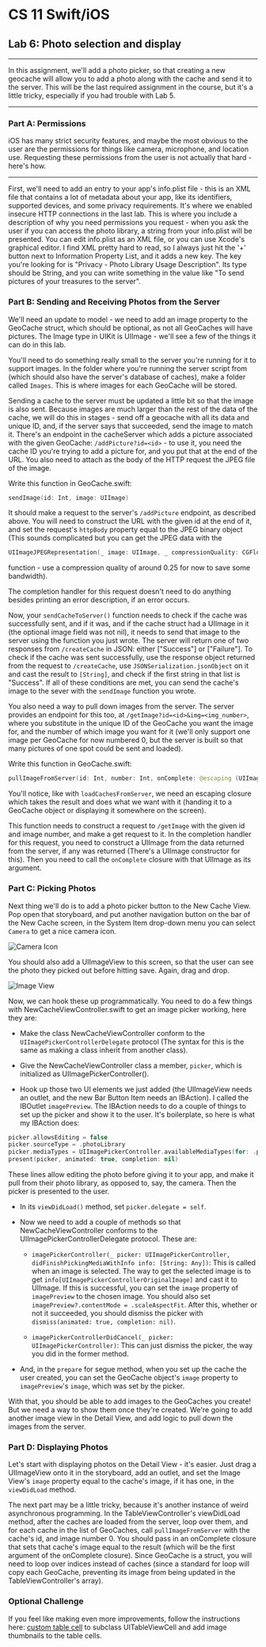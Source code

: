 # CS 11 Swift/iOS
## Lab 6: Photo selection and display

---

In this assignment, we'll add a photo picker, so that creating a new geocache
will allow you to add a photo along with the cache and send it to the
server. This will be the last required assignment in the course, but it's
a little tricky, especially if you had trouble with Lab 5.

---

### Part A: Permissions

iOS has many strict security features, and maybe the most obvious to the
user are the permissions for things like camera, microphone, and location use.
Requesting these permissions from the user is not actually that hard - here's
how.

---

First, we'll need to add an entry to your app's info.plist file - this is an
XML file that contains a lot of metadata about your app, like its identifiers,
supported devices, and some privacy requirements.
It's where we enabled insecure HTTP connections in the last lab.
This is where you include
a description of why you need permissions you request - when you ask the user
if you can access the photo library, a string from your info.plist will be
presented. You can edit info.plist as an XML file, or you can use Xcode's
graphical editor. I find XML pretty hard to read, so I always just hit the
'+' button next to Information Property List, and it adds a new key. The key
you're looking for is "Privacy - Photo Library Usage Description". Its type
should be String, and you can write something in the value like
"To send pictures of your treasures to the server".

### Part B: Sending and Receiving Photos from the Server

We'll need an update to model - we need to add an image property to the
GeoCache struct, which should be optional, as not all GeoCaches will have
pictures. The Image type in UIKit is UIImage - we'll see a few of the things
it can do in this lab.

You'll need to do something really small to the server you're running for
it to support images. In the folder where you're running the server script
from (which should also have the server's database of caches), make a folder
called `Images`. This is where images for each GeoCache will be stored.

Sending a cache to the server must be updated a little bit so that the image
is also sent. Because images are much larger than the rest of the data of
the cache, we will do this in stages - send off a geocache with all its data
and unique ID, and, if the server says that succeeded, send the image to
match it. There's an endpoint in the cacheServer which adds a picture
associated with the
given GeoCache: `/addPicture?id=<id>` - to
use it, you need the cache ID you're trying to add a picture for, and you
put that at the end of the URL. You also need to attach as the body of the
HTTP request the JPEG file of the image.

Write this function in GeoCache.swift:

```swift
sendImage(id: Int, image: UIImage)
```

It should make a request to the server's `/addPicture` endpoint, as described
above. You will need to construct the URL with the given id at the end of it,
and set the request's `httpBody` property equal to the JPEG binary object
(This sounds complicated but you can get the JPEG data with the
```swift
UIImageJPEGRepresentation(_ image: UIImage, _ compressionQuality: CGFloat)
```
function - use a compression quality of around 0.25 for now to save some
bandwidth).

The completion handler for this request doesn't need to do anything besides
printing an error description, if an error occurs.

Now, your `sendCacheToServer()` function needs to check if the cache
was successfully sent, and if it was, and if the cache struct had a UIImage
in it (the optional image field was not nil), it needs to send that image
to the server using the function you just wrote. The server will return one of
two responses from `/createCache` in JSON: either ["Success"] or ["Failure"].
To check if the cache
was sent successfully, use the response object returned from the request
to `/createCache`, use `JSONSerialization.jsonObject` on it and cast the
result to `[String]`, and check if the first string in that list is "Success".
If all of these conditions are met, you can send the cache's image to the
sever with the `sendImage` function you wrote.

You also need a way to pull down images from the server. The server provides
an endpoint for this too, at `/getImage?id=<id>&img=<img_number>`, where you
substitute in the unique ID of the GeoCache you want the image for, and the
number of which image you want for it (we'll only support one image per
GeoCache for now numbered 0, but the server is built so that many pictures of
one spot could be sent and loaded).

Write this function in GeoCache.swift:

```swift
pullImageFromServer(id: Int, number: Int, onComplete: @escaping (UIImage) -> ())
```

You'll notice, like with `loadCachesFromServer`, we need an escaping closure
which takes the result and does what we want with it (handing it to a GeoCache
object or displaying it somewhere on the screen).

This function needs to construct a request to `/getImage` with the given
id and image number, and make a get request to it. In the completion handler
for this request, you need to construct a UIImage from the data returned
from the server, if any was returned (There's a UIImage constructor for this).
Then you need to call the `onComplete` closure with that UIImage as its
argument.

### Part C: Picking Photos

Next thing we'll do is to add a photo picker button to the New Cache View.
Pop open that storyboard, and put another navigation button on the bar of the
New Cache screen, in the System Item drop-down menu you can select
`Camera` to get a nice camera icon.

![Camera Icon](screenshots/lab6/x-01.png)

You should also add a UIImageView to this screen, so that the user can see
the photo they picked out before hitting save. Again, drag and drop.

![Image View](screenshots/lab6/x-02.png)

Now, we can hook these up programmatically. You need to do a few things with
NewCacheViewController.swift to get an image picker working, here they are:

- Make the class NewCacheViewController conform to the
`UIImagePickerControllerDelegate` protocol (The syntax for this is the same
as making a class inherit from another class).

- Give the NewCacheViewController class a member, `picker`, which is
initialized as UIImagePickerController().

- Hook up those two UI elements we just added (the UIImageView needs an outlet,
and the new Bar Button Item needs an IBAction). I called the IBOutlet
`imagePreview`. The IBAction needs to do a couple of things to set up the
picker and show it to the user. It's boilerplate, so here is what my
IBAction does:
```swift
picker.allowsEditing = false
picker.sourceType = .photoLibrary
picker.mediaTypes = UIImagePickerController.availableMediaTypes(for: .photoLibrary)!
present(picker, animated: true, completion: nil)
```
These lines allow editing the photo before giving it to your app, and make it
pull from their photo library, as opposed to, say, the camera. Then the
picker is presented to the user.

- In its `viewDidLoad()` method, set `picker.delegate = self`.

- Now we need to add a couple of methods so that NewCacheViewController
conforms to the UIImagePickerControllerDelegate protocol. These are:

  - `imagePickerController(_ picker: UIImagePickerController, didFinishPickingMediaWithInfo info: [String: Any])`: This is called when an image is selected.
The way to get the selected image is to get
`info[UIImagePickerControllerOriginalImage]`
and cast it to UIImage. If this is successful, you can set the `image` property
of `imagePreview` to the chosen image. You should also set
`imagePreview?.contentMode = .scaleAspectFit`. After this, whether or not
it succeeded, you should dismiss the picker with
`dismiss(animated: true, completion: nil)`.

  - `imagePickerControllerDidCancel(_ picker: UIImagePickerController)`: This
can just dismiss the picker, the way you did in the former method.

- And, in the `prepare` for segue method, when you set up the cache the user
created, you can set the GeoCache object's `image` property to `imagePreview`'s 
`image`, which was set by the picker.

With that, you should be able to add images to the GeoCaches you create! But
we need a way to show them once they're created. We're going to add another
image view in the Detail View, and add logic to pull down the images from
the server.

### Part D: Displaying Photos

Let's start with displaying photos on the Detail View - it's easier. Just
drag a UIImageView onto it in the storyboard, add an outlet, and set the
Image View's `image` property equal to the cache's image, if it has one,
in the `viewDidLoad` method.

The next part may be a little tricky, because it's another instance of weird
asynchronous programming. In the TableViewController's viewDidLoad method,
after the caches are loaded from the server, loop over them, and for each
cache in the list of GeoCaches, call
`pullImageFromServer` with the cache's id, and image number 0. You should
pass in an onComplete closure that sets that cache's image equal to the
result (which will be the first argument of the onComplete closure).
Since GeoCache is a struct, you will need to loop over indices instead of
caches (since a standard for loop will copy each GeoCache, preventing its
image from being updated in the TableViewController's array).

### Optional Challenge

If you feel like making even more improvements, follow the instructions here:
[custom table cell](https://developer.apple.com/library/content/referencelibrary/GettingStarted/DevelopiOSAppsSwift/CreateATableView.html#//apple_ref/doc/uid/TP40015214-CH8-SW2) to subclass UITableViewCell and add image thumbnails to
the table cells.
